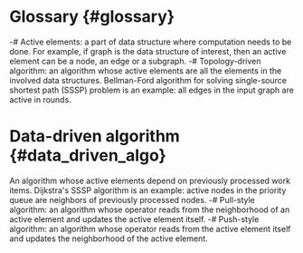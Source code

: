 Glossary  {#glossary}
========

-# Active elements: a part of data structure where computation needs to be done. For example, if graph is the data structure of interest, then an active element can be a node, an edge or a subgraph.
-# Topology-driven algorithm: an algorithm whose active elements are all the elements in the involved data structures. Bellman-Ford algorithm for solving single-source shortest path (SSSP) problem is an example: all edges in the input graph are active in rounds.
# Data-driven algorithm  {#data_driven_algo}
An algorithm whose active elements depend on previously processed work items. Dijkstra's SSSP algorithm is an example: active nodes in the priority queue are neighbors of previously processed nodes.
-# Pull-style algorithm: an algorithm whose operator reads from the neighborhood of an active element and updates the active element itself.
-# Push-style algorithm: an algorithm whose operator reads from the active element itself and updates the neighborhood of the active element.
